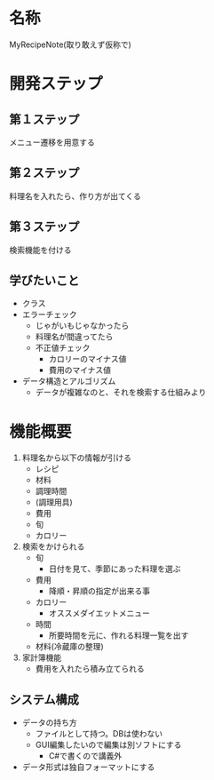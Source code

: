 # 名称

MyRecipeNote(取り敢えず仮称で)



# 開発ステップ

## 第１ステップ

メニュー遷移を用意する

## 第２ステップ

料理名を入れたら、作り方が出てくる

## 第３ステップ

検索機能を付ける



## 学びたいこと

- クラス
- エラーチェック
  - じゃがいもじゃなかったら
  - 料理名が間違ってたら
  - 不正値チェック
    - カロリーのマイナス値
    - 費用のマイナス値
- データ構造とアルゴリズム
  - データが複雑なのと、それを検索する仕組みより

# 機能概要

1. 料理名から以下の情報が引ける
   - レシピ
   - 材料
   - 調理時間
   - (調理用具)
   - 費用
   - 旬
   - カロリー
2. 検索をかけられる
   - 旬
      - 日付を見て、季節にあった料理を選ぶ
   - 費用
      - 降順・昇順の指定が出来る事
   - カロリー
      - オススメダイエットメニュー
   - 時間
      - 所要時間を元に、作れる料理一覧を出す
   - 材料(冷蔵庫の整理)
3. 家計簿機能
   - 費用を入れたら積み立てられる

## システム構成

- データの持ち方
  - ファイルとして持つ。DBは使わない
  - GUI編集したいので編集は別ソフトにする
    - C#で書くので講義外
- データ形式は独自フォーマットにする
